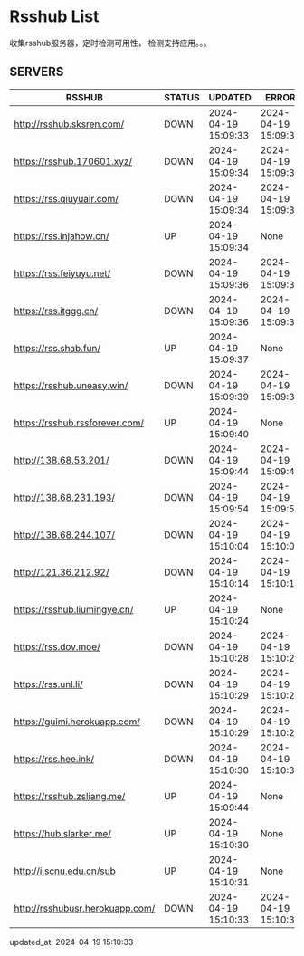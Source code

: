 # Rsshub List

收集rsshub服务器，定时检测可用性， 检测支持应用。。。


## SERVERS

|  RSSHUB   | STATUS  | UPDATED  | ERROR  | TWITTER |  
|  ----  | ----  | ----  | ----  | ---- |  
| http://rsshub.sksren.com/ | DOWN | 2024-04-19 15:09:33 | 2024-04-19 15:09:33 |  
| https://rsshub.170601.xyz/ | DOWN | 2024-04-19 15:09:34 | 2024-04-19 15:09:34 |  
| https://rss.qiuyuair.com/ | DOWN | 2024-04-19 15:09:34 | 2024-04-19 15:09:34 |  
| https://rss.injahow.cn/ | UP | 2024-04-19 15:09:34 | None ||  
| https://rss.feiyuyu.net/ | DOWN | 2024-04-19 15:09:36 | 2024-04-19 15:09:36 |  
| https://rss.itggg.cn/ | DOWN | 2024-04-19 15:09:36 | 2024-04-19 15:09:36 |  
| https://rss.shab.fun/ | UP | 2024-04-19 15:09:37 | None ||  
| https://rsshub.uneasy.win/ | DOWN | 2024-04-19 15:09:39 | 2024-04-19 15:09:39 |  
| https://rsshub.rssforever.com/ | UP | 2024-04-19 15:09:40 | None ||  
| http://138.68.53.201/ | DOWN | 2024-04-19 15:09:44 | 2024-04-19 15:09:44 |  
| http://138.68.231.193/ | DOWN | 2024-04-19 15:09:54 | 2024-04-19 15:09:54 |  
| http://138.68.244.107/ | DOWN | 2024-04-19 15:10:04 | 2024-04-19 15:10:04 |  
| http://121.36.212.92/ | DOWN | 2024-04-19 15:10:14 | 2024-04-19 15:10:14 |  
| https://rsshub.liumingye.cn/ | UP | 2024-04-19 15:10:24 | None ||  
| https://rss.dov.moe/ | DOWN | 2024-04-19 15:10:28 | 2024-04-19 15:10:28 |  
| https://rss.unl.li/ | DOWN | 2024-04-19 15:10:29 | 2024-04-19 15:10:29 |  
| https://guimi.herokuapp.com/ | DOWN | 2024-04-19 15:10:29 | 2024-04-19 15:10:29 |  
| https://rss.hee.ink/ | DOWN | 2024-04-19 15:10:30 | 2024-04-19 15:10:30 |  
| https://rsshub.zsliang.me/ | UP | 2024-04-19 15:09:44 | None |OK|  
| https://hub.slarker.me/ | UP | 2024-04-19 15:10:30 | None ||  
| http://i.scnu.edu.cn/sub | UP | 2024-04-19 15:10:31 | None ||  
| http://rsshubusr.herokuapp.com/ | DOWN | 2024-04-19 15:10:33 | 2024-04-19 15:10:33 |  
  

updated_at: 2024-04-19 15:10:33  
